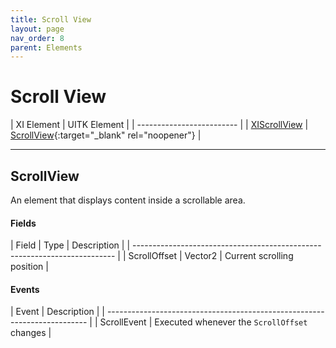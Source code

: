 ```yaml
---
title: Scroll View
layout: page
nav_order: 8
parent: Elements
---
```


# Scroll View

| XI Element | UITK Element |
| ------------------------- |
| [XIScrollView](#xiscrollview) | [ScrollView](https://docs.unity3d.com/Manual/UIE-uxml-element-ScrollView.html){:target="_blank" rel="noopener"} |

---

## ScrollView

An element that displays content inside a scrollable area.

#### Fields

| Field   | Type           | Description                                    |
| ------------------------------------------------------------------------- |
| ScrollOffset     | Vector2        | Current scrolling position            |

#### Events

| Event                   | Description                                     |
| ------------------------------------------------------------------------- |
| ScrollEvent             | Executed whenever the `ScrollOffset` changes    |

